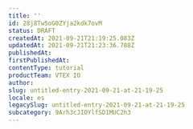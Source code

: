 ```yaml
---
title: ''
id: 28j8Tw5oG0ZYja2kdk7ovM
status: DRAFT
createdAt: 2021-09-21T21:19:25.083Z
updatedAt: 2021-09-21T21:23:36.788Z
publishedAt: 
firstPublishedAt: 
contentType: tutorial
productTeam: VTEX IO
author: 
slug: untitled-entry-2021-09-21-at-21-19-25
locale: es
legacySlug: untitled-entry-2021-09-21-at-21-19-25
subcategory: 9Arh3cJIOYlfSD1MUC2h3
---
```



